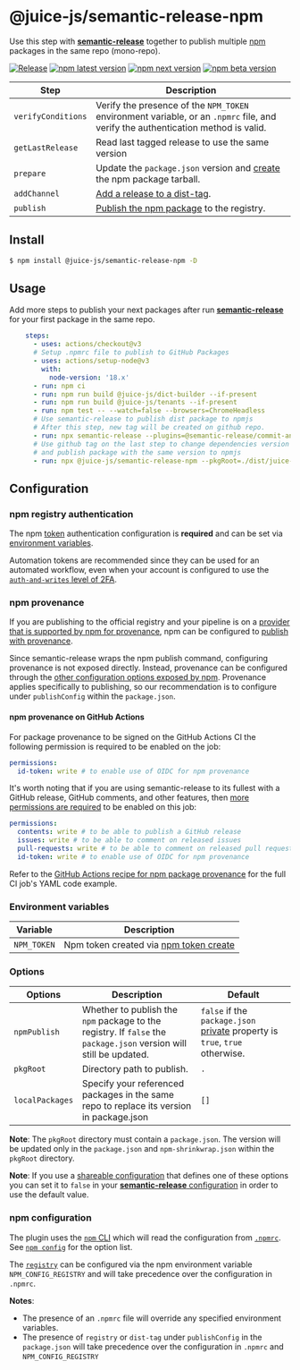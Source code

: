# @juice-js/semantic-release-npm

Use this step with [**semantic-release**](https://github.com/semantic-release/semantic-release) together to publish multiple [npm](https://www.npmjs.com) packages in the same repo (mono-repo).

[![Release](https://github.com/juice-js/semantic-release-npm/actions/workflows/release.yml/badge.svg?branch=master)](https://github.com/juice-js/semantic-release-npm/actions/workflows/release.yml) [![npm latest version](https://img.shields.io/npm/v/@juice-js/semantic-release-npm/latest.svg)](https://www.npmjs.com/package/@juice-js/semantic-release-npm)
[![npm next version](https://img.shields.io/npm/v/@juice-js/semantic-release-npm/next.svg)](https://www.npmjs.com/package/@juice-js/semantic-release-npm)
[![npm beta version](https://img.shields.io/npm/v/@juice-js/semantic-release-npm/beta.svg)](https://www.npmjs.com/package/@juice-js/semantic-release-npm)

| Step               | Description                                                                                                                      |
| ------------------ | -------------------------------------------------------------------------------------------------------------------------------- |
| `verifyConditions` | Verify the presence of the `NPM_TOKEN` environment variable, or an `.npmrc` file, and verify the authentication method is valid. |
| `getLastRelease` | Read last tagged release to use the same version |
| `prepare`          | Update the `package.json` version and [create](https://docs.npmjs.com/cli/pack) the npm package tarball.                         |
| `addChannel`       | [Add a release to a dist-tag](https://docs.npmjs.com/cli/dist-tag).                                                              |
| `publish`          | [Publish the npm package](https://docs.npmjs.com/cli/publish) to the registry.                                                   |

## Install

```bash
$ npm install @juice-js/semantic-release-npm -D
```

## Usage

Add more steps to publish your next packages after run [**semantic-release**](https://github.com/semantic-release/semantic-release) for your first package in the same repo.

```yml
    steps:
      - uses: actions/checkout@v3
      # Setup .npmrc file to publish to GitHub Packages
      - uses: actions/setup-node@v3
        with:
          node-version: '18.x'
      - run: npm ci
      - run: npm run build @juice-js/dict-builder --if-present
      - run: npm run build @juice-js/tenants --if-present
      - run: npm test -- --watch=false --browsers=ChromeHeadless
      # Use semantic-release to publish dist package to npmjs
      # After this step, new tag will be created on github repo.
      - run: npx semantic-release --plugins=@semantic-release/commit-analyzer,@semantic-release/release-notes-generator,@semantic-release/npm --pkgRoot=./dist/juice-js/dict-builder
      # Use github tag on the last step to change dependencies version
      # and publish package with the same version to npmjs
      - run: npx @juice-js/semantic-release-npm --pkgRoot=./dist/juice-js/tenants --localPackages=@juice-js/dict-builder --debug
```

## Configuration

### npm registry authentication

The npm [token](https://docs.npmjs.com/about-access-tokens) authentication configuration is **required** and can be set via [environment variables](#environment-variables).

Automation tokens are recommended since they can be used for an automated workflow, even when your account is configured to use the [`auth-and-writes` level of 2FA](https://docs.npmjs.com/about-two-factor-authentication#authorization-and-writes).

### npm provenance

If you are publishing to the official registry and your pipeline is on a [provider that is supported by npm for provenance](https://docs.npmjs.com/generating-provenance-statements#provenance-limitations), npm can be configured to [publish with provenance](https://docs.npmjs.com/generating-provenance-statements).

Since semantic-release wraps the npm publish command, configuring provenance is not exposed directly.
Instead, provenance can be configured through the [other configuration options exposed by npm](https://docs.npmjs.com/generating-provenance-statements#using-third-party-package-publishing-tools).
Provenance applies specifically to publishing, so our recommendation is to configure under `publishConfig` within the `package.json`.

#### npm provenance on GitHub Actions

For package provenance to be signed on the GitHub Actions CI the following permission is required
to be enabled on the job:

```yaml
permissions:
  id-token: write # to enable use of OIDC for npm provenance
```

It's worth noting that if you are using semantic-release to its fullest with a GitHub release, GitHub comments,
and other features, then [more permissions are required](https://github.com/semantic-release/github#github-authentication) to be enabled on this job:

```yaml
permissions:
  contents: write # to be able to publish a GitHub release
  issues: write # to be able to comment on released issues
  pull-requests: write # to be able to comment on released pull requests
  id-token: write # to enable use of OIDC for npm provenance
```

Refer to the [GitHub Actions recipe for npm package provenance](https://semantic-release.gitbook.io/semantic-release/recipes/ci-configurations/github-actions#.github-workflows-release.yml-configuration-for-node-projects) for the full CI job's YAML code example.

### Environment variables

| Variable    | Description                                                                                                                   |
| ----------- | ----------------------------------------------------------------------------------------------------------------------------- |
| `NPM_TOKEN` | Npm token created via [npm token create](https://docs.npmjs.com/getting-started/working_with_tokens#how-to-create-new-tokens) |

### Options

| Options      | Description                                                                                                        | Default                                                                                                                          |
| ------------ | ------------------------------------------------------------------------------------------------------------------ | -------------------------------------------------------------------------------------------------------------------------------- |
| `npmPublish` | Whether to publish the `npm` package to the registry. If `false` the `package.json` version will still be updated. | `false` if the `package.json` [private](https://docs.npmjs.com/files/package.json#private) property is `true`, `true` otherwise. |
| `pkgRoot`    | Directory path to publish.                                                                                         | `.`                                                                                                                              |
| `localPackages` | Specify your referenced packages in the same repo to replace its version in package.json    | `[]`                                                                                                                          |

**Note**: The `pkgRoot` directory must contain a `package.json`. The version will be updated only in the `package.json` and `npm-shrinkwrap.json` within the `pkgRoot` directory.

**Note**: If you use a [shareable configuration](https://github.com/semantic-release/semantic-release/blob/master/docs/usage/shareable-configurations.md#shareable-configurations) that defines one of these options you can set it to `false` in your [**semantic-release** configuration](https://github.com/semantic-release/semantic-release/blob/master/docs/usage/configuration.md#configuration) in order to use the default value.

### npm configuration

The plugin uses the [`npm` CLI](https://github.com/npm/cli) which will read the configuration from [`.npmrc`](https://docs.npmjs.com/files/npmrc). See [`npm config`](https://docs.npmjs.com/misc/config) for the option list.

The [`registry`](https://docs.npmjs.com/misc/registry) can be configured via the npm environment variable `NPM_CONFIG_REGISTRY` and will take precedence over the configuration in `.npmrc`.

**Notes**:

- The presence of an `.npmrc` file will override any specified environment variables.
- The presence of `registry` or `dist-tag` under `publishConfig` in the `package.json` will take precedence over the configuration in `.npmrc` and `NPM_CONFIG_REGISTRY`